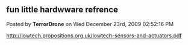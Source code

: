 ## fun little hardwware refrence
Posted by **TerrorDrone** on Wed December 23rd, 2009 02:52:16 PM

<http://lowtech.propositions.org.uk/lowtech-sensors-and-actuators.pdf>
